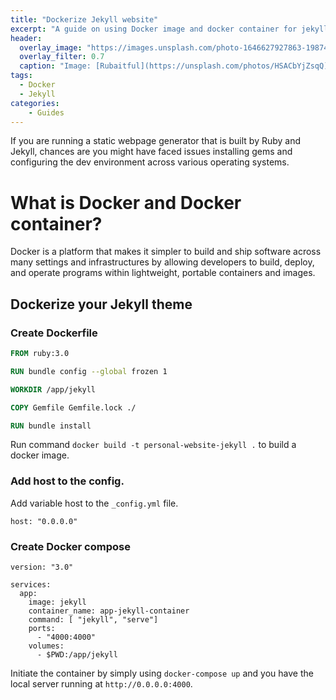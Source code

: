 ```yaml
---
title: "Dockerize Jekyll website"
excerpt: "A guide on using Docker image and docker container for jekyll theme websites."
header:
  overlay_image: "https://images.unsplash.com/photo-1646627927863-19874c27316b?ixlib=rb-4.0.3&ixid=MnwxMjA3fDB8MHxwaG90by1wYWdlfHx8fGVufDB8fHx8&auto=format&fit=crop&w=1980&q=40&h=1080"
  overlay_filter: 0.7
  caption: "Image: [Rubaitful](https://unsplash.com/photos/HSACbYjZsqQ)"
tags:
  - Docker
  - Jekyll
categories:
    - Guides
---
```


If you are running a static webpage generator that is built by Ruby and Jekyll, chances are you might have faced issues
installing gems and configuring the dev environment across various operating systems.

# What is Docker and Docker container?

Docker is a platform that makes it simpler to build and ship software across many settings and infrastructures by
allowing developers to build, deploy, and operate programs within lightweight, portable containers and images.

## Dockerize your Jekyll theme

### Create Dockerfile

```dockerfile
FROM ruby:3.0

RUN bundle config --global frozen 1

WORKDIR /app/jekyll

COPY Gemfile Gemfile.lock ./

RUN bundle install
```

Run command ```docker build -t personal-website-jekyll .``` to build a docker image.

### Add host to the config.

Add variable host to the `_config.yml` file.

```
host: "0.0.0.0"
```

### Create Docker compose

```
version: "3.0"

services:
  app:
    image: jekyll
    container_name: app-jekyll-container
    command: [ "jekyll", "serve"]
    ports:
      - "4000:4000"
    volumes:
      - $PWD:/app/jekyll
```

Initiate the container by simply using ```docker-compose up``` and you have the local server running at `http://0.0.0.0:4000`.